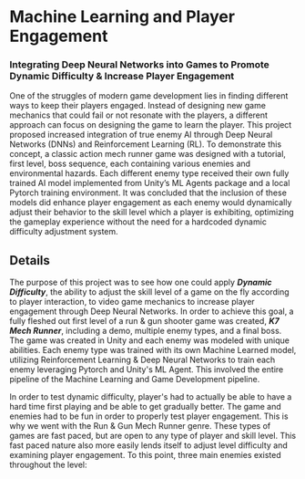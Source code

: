 # Machine Learning and Player Engagement
### Integrating Deep Neural Networks into Games to Promote Dynamic Difficulty & Increase Player Engagement
One of the struggles of modern game development lies in finding different ways to keep their players engaged. Instead of designing new game mechanics that could fail or not resonate with the players, a different approach can focus on designing the game to learn the player. 
This project proposed increased integration of true enemy AI through Deep Neural Networks (DNNs) and Reinforcement Learning (RL). 
To demonstrate this concept, a classic action mech runner game was designed with a tutorial, first level, boss sequence, each containing various enemies and environmental hazards. 
Each different enemy type received their own fully trained AI model implemented from Unity’s ML Agents package and a local Pytorch training environment. 
It was concluded that the inclusion of these models did enhance player engagement as each enemy would dynamically adjust their behavior to the skill level which a player is exhibiting, optimizing the gameplay experience without the need for a hardcoded dynamic difficulty adjustment system.

## Details
The purpose of this project was to see how one could apply **_Dynamic Difficulty_**, the ability to adjust the skill level of a game on the fly according to player interaction, to video game mechanics to increase player engagement through Deep Neural Networks.
In order to achieve this goal, a fully fleshed out first level of a run & gun shooter game was created, **_K7 Mech Runner_**, including a demo, multiple enemy types, and a final boss. The game was created in Unity and each enemy was modeled with unique abilities.
Each enemy type was trained with its own Machine Learned model, utilizing Reinforcement Learning & Deep Neural Networks to train each enemy leveraging Pytorch and Unity's ML Agent. This involved the entire pipeline of the Machine Learning and Game Development pipeline.

In order to test dynamic difficulty, player's had to actually be able to have a hard time first playing and be able to get gradually better. The game and enemies had to be fun in order to properly test player engagement. 
This is why we went with the Run & Gun Mech Runner genre. These types of games are fast paced, but are open to any type of player and skill level. This fast paced nature also more easily lends itself to adjust level difficulty and examining player engagement. To this point, three main enemies existed throughout the level:

